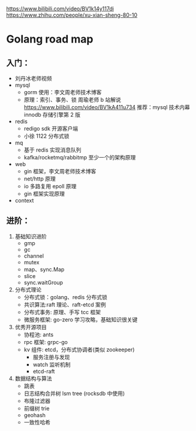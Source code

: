 https://www.bilibili.com/video/BV1k14y117di
https://www.zhihu.com/people/xu-xian-sheng-80-10

# Golang road map

## 入门：

- 刘丹冰老师视频
- mysql
  - gorm 使用：李文周老师技术博客
  - 原理：索引、事务、锁
    周瑜老师 b 站解说 https://www.bilibili.com/video/BV1kA411u734
    推荐：mysql 技术内幕 innodb 存储引擎第 2 版
- redis
  - redigo sdk 开源客户端
  - 小徐 1122 分布式锁
- mq
  - 基于 redis 实现消息队列
  - kafka/rocketmq/rabbitmp 至少一个的架构原理
- web
  - gin 框架，李文周老师技术博客
  - net/http 原理
  - io 多路复用 epoll 原理
  - gin 框架实现原理
- context

## 进阶：

1. 基础知识进阶
   - gmp
   - gc
   - channel
   - mutex
   - map、sync.Map
   - slice
   - sync.waitGroup
2. 分布式理论
   - 分布式锁：golang、redis 分布式锁
   - 共识算法:raft 理论、raft-etcd 案例
   - 分布式事务: 原理、手写 tcc 框架
   - 微服务框架: go-zero 学习攻略，基础知识很关键
3. 优秀开源项目
   - 协程池: ants
   - rpc 框架: grpc-go
   - kv 组件: etcd，分布式协调者(类似 zookeeper)
     - 服务注册与发现
     - watch 监听机制
     - etcd-raft
4. 数据结构与算法
   - 跳表
   - 日志结构合并树 lsm tree (rocksdb 中使用)
   - 布隆过滤器
   - 前缀树 trie
   - geohash
   - 一致性哈希
